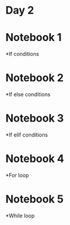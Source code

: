 # Day 2
# Notebook 1
*If conditions
# Notebook 2
*If else conditions
# Notebook 3
*If elif conditions
# Notebook 4
*For loop 
# Notebook 5
*While loop 





